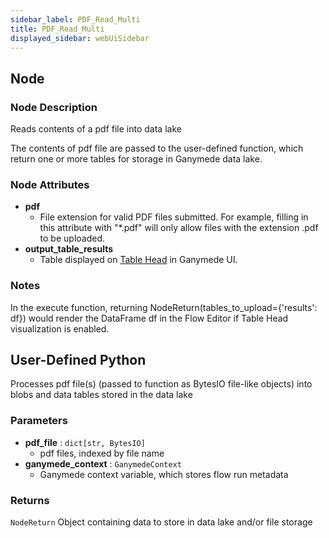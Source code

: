 ```yaml
---
sidebar_label: PDF_Read_Multi
title: PDF_Read_Multi
displayed_sidebar: webUiSidebar
---
```


## Node

### Node Description

Reads contents of a pdf file into data lake

The contents of pdf file are passed to the user-defined function, which
return one or more tables for storage in Ganymede data lake.

### Node Attributes

- **pdf**
  - File extension for valid PDF files submitted.  For example, filling in this attribute with "*.pdf" will only allow files with the extension .pdf to be uploaded.
- **output_table_results**
  - Table displayed on [Table Head](https://docs.ganymede.bio/app/intro/Concepts#table-head) in Ganymede UI.

### Notes

In the execute function, returning NodeReturn(tables_to_upload=\{'results': df\}) would render the DataFrame df in the Flow Editor if Table Head visualization is enabled.

## User-Defined Python

Processes pdf file(s) (passed to function as BytesIO file-like objects) into blobs and
data tables stored in the data lake

### Parameters

- **pdf_file** : `dict[str, BytesIO]`
    - pdf files, indexed by file name
- **ganymede_context** : `GanymedeContext`
    - Ganymede context variable, which stores flow run metadata

### Returns

`NodeReturn`
  Object containing data to store in data lake and/or file storage
